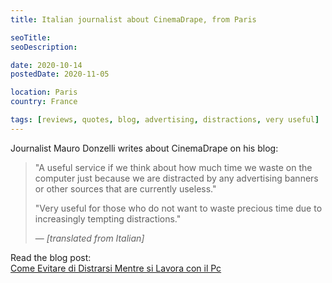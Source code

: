 ```yaml
---
title: Italian journalist about CinemaDrape, from Paris

seoTitle:
seoDescription:

date: 2020-10-14
postedDate: 2020-11-05

location: Paris
country: France

tags: [reviews, quotes, blog, advertising, distractions, very useful]
---
```


Journalist Mauro Donzelli writes about CinemaDrape on his blog:

> "A useful service if we think about how much time we waste on the computer just because we are distracted by any advertising banners or other sources that are currently useless."
>
> "Very useful for those who do not want to waste precious time due to increasingly tempting distractions."
>
> — _[translated from Italian]_

Read the blog post:  
[Come Evitare di Distrarsi Mentre si Lavora con il Pc](https://www.maurodonzelli.com/come-evitare-di-distrarsi-mentre-si-lavora-con-il-pc)

<!--more-->
